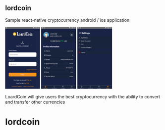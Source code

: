 ﻿## lordcoin
 
 Sample react-native cryptocurrency android / ios application
 
 
 
<img alt='android' src='image/loard1.png' height='200px' /> <img alt='android' src='image/loard2.png' height='200px' /> <img alt='android' src='image/loard3.png' height='200px' /> 


LoardCoin will give users the best cryptocurrency with the ability to convert and transfer other currencies
# lordcoin
